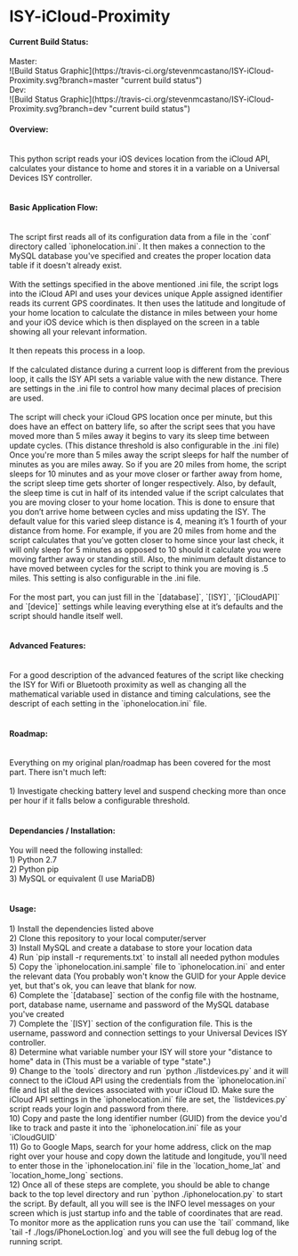 # ISY-iCloud-Proximity

<h4>Current Build Status:</h4>
Master:<br>
![Build Status Graphic](https://travis-ci.org/stevenmcastano/ISY-iCloud-Proximity.svg?branch=master "current build status")<br>
Dev:<br>
![Build Status Graphic](https://travis-ci.org/stevenmcastano/ISY-iCloud-Proximity.svg?branch=dev "current build status")<br>

<h4>Overview:</h4><br>
This python script reads your iOS devices location from the iCloud API, calculates your distance to home and stores it in a variable on a Universal Devices ISY controller.<br>
<br>
<h4>Basic Application Flow:</h4><br>
The script first reads all of its configuration data from a file in the `conf` directory called `iphonelocation.ini`. It then makes a connection to the MySQL database you've specified and creates the proper location data table if it doesn't already exist.<br>
<br>
With the settings specified in the above mentioned .ini file, the script logs into the iCloud API and uses your devices unique Apple assigned identifier reads its current GPS coordinates. It then uses the latitude and longitude of your home location to calculate the distance in miles between your home and your iOS device which is then displayed on the screen in a table showing all your relevant information.<br>
<br>
It then repeats this process in a loop.<br>
<br>
If the calculated distance during a current loop is different from the previous loop, it calls the ISY API sets a variable value with the new distance. There are settings in the .ini file to control how many decimal places of precision are used.<br>
<br>
The script will check your iCloud GPS location once per minute, but this does have an effect on battery life, so after the script sees that you have moved more than 5 miles away it begins to vary its sleep time between update cycles. (This distance threshold is also configurable in the .ini file) Once you're more than 5 miles away the script sleeps for half the number of minutes as you are miles away. So if you are 20 miles from home, the script sleeps for 10 minutes and as your move closer or farther away from home, the script sleep time gets shorter of longer respectively. Also, by default, the sleep time is cut in half of its intended value if the script calculates that you are moving closer to your home location. This is done to ensure that you don’t arrive home between cycles and miss updating the ISY. The default value for this varied sleep distance is 4, meaning it’s 1 fourth of your distance from home. For example, if you are 20 miles from home and the script calculates that you’ve gotten closer to home since your last check, it will only sleep for 5 minutes as opposed to 10 should it calculate you were moving farther away or standing still. Also, the minimum default distance to have moved between cycles for the script to think you are moving is .5 miles. This setting is also configurable in the .ini file.<br>
<br>
For the most part, you can just fill in the `[database]`, `[ISY]`, `[iCloudAPI]` and `[device]` settings while leaving everything else at it’s defaults and the script should handle itself well.<br>
<br>
<h4>Advanced Features:</h4><br>
For a good description of the advanced features of the script like checking the ISY for Wifi or Bluetooth proximity as well as changing all the mathematical variable used in distance and timing calculations, see the descript of each setting in the `iphonelocation.ini` file.<br>
<br>
<h4>Roadmap:</h4><br>
Everything on my original plan/roadmap has been covered for the most part. There isn't much left:<br>
<br>
1)	Investigate checking battery level and suspend checking more than once per hour if it falls below a configurable threshold.<br>
<br>
<h4>Dependancies / Installation:</h4>
You will need the following installed:<br>
1) Python 2.7<br>
2) Python pip<br>
3) MySQL or equivalent (I use MariaDB)<br>
<br>
<h4>Usage:</h4>
1) Install the dependencies listed above<br>
2) Clone this repository to your local computer/server<br>
3) Install MySQL and create a database to store your location data<br>
4) Run `pip install -r requrements.txt` to install all needed python modules<br>
5) Copy the `iphonelocation.ini.sample` file to `iphonelocation.ini` and enter the relevant data (You probably won't know the GUID for your Apple device yet, but that's ok, you can leave that blank for now.<br>
6) Complete the `[database]` section of the config file with the hostname, port, database name, username and password of the MySQL database you've created<br>
7) Complete the `[ISY]` section of the configuration file. This is the username, password and connection settings to your Universal Devices ISY controller.<br>
8) Determine what variable number your ISY will store your "distance to home" data in (This must be a variable of type "state".)<br>
9) Change to the `tools` directory and run `python ./listdevices.py` and it will connect to the iCloud API using the credentials from the `iphonelocation.ini` file and list all the devices associated with your iCloud ID. Make sure the iCloud API settings in the `iphonelocation.ini` file are set, the `listdevices.py` script reads your login and password from there.<br>
10) Copy and paste the long identifier number (GUID) from the device you'd like to track and paste it into the `iphonelocation.ini` file as your `iCloudGUID`<br>
11) Go to Google Maps, search for your home address, click on the map right over your house and copy down the latitude and longitude, you'll need to enter those in the `iphonelocation.ini` file in the `location_home_lat` and `location_home_long` sections.<br>
12) Once all of these steps are complete, you should be able to change back to the top level directory and run `python ./iphonelocation.py` to start the script. By default, all you will see is the INFO level messages on your screen which is just startup info and the table of coordinates that are read. To monitor more as the application runs you can use the `tail` command, like `tail -f ./logs/iPhoneLoction.log` and you will see the full debug log of the running script.
